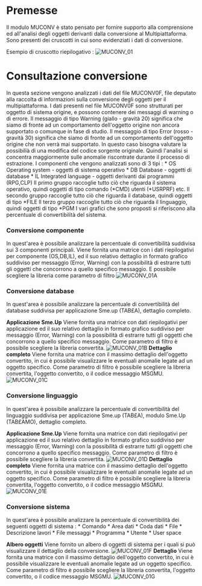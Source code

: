# Premesse
Il modulo MUCONV è stato pensato per fornire supporto alla comprensione ed all'analisi degli oggetti derivanti dalla conversione al Multipiattaforma.
Sono presenti dei cruscotti in cui sono evidenziati i dati di conversione.

Esempio di cruscotto riepilogativo : 
![MUCONV_01](http://localhost:3000/immagini/MUCONV_05/MUCONV_01.png)
# Consultazione conversione
In questa sezione vengono analizzati i dati del file MUCONV0F, file deputato alla raccolta di informazioni sulla conversione degli oggetti per il multipiattaforma.
I dati presenti nel file MUCONV0F sono strutturati per oggetto di sistema origine, e possono contenere dei messaggi di warning o di errore.
Il messaggio di tipo Warning (giallo - gravità 20) significa che siamo di fronte ad un comportamento dell'oggetto origine non ancora supportato o comunque in fase di studio.
Il messaggio di tipo Error (rosso - gravità 30) significa che siamo di fronte ad un comportamento dell'oggetto origine che non verrà mai supportato.
In questo caso bisogna valutare la possibilià di una modifica del codice sorgente originale.
Quindi l'analisi si concentra maggiormente sulle anomalie riscontrate durante il processo di estrazione.
I componenti che vengono analizzati sono di 3 tipi : 
\* OS Operating system - oggetti di sistema operativo
\* DB Database - oggetti di database
\* IL Integrated language - oggetti derivanti dai programmi (RPG,CLP)
Il primo gruppo raccoglie tutto ciò che riguarda il sistema operativo, quindi oggetti di tipo comando (\*CMD) utenti (\*USRPRF) etc.
Il secondo gruppo raccoglie tutto ciò che riguarda il database, quindi oggetti di tipo \*FILE
Il terzo gruppo raccoglie tutto ciò che riguarda il linguaggio, quindi oggetti di tipo \*PGM
I vari grafici che sono proposti si riferiscono alla percentuale di convertibilità del sistema.

### Conversione componente
In quest'area è possibile analizzare la percentuale di convertibilità suddivisa sui 3 componenti principali.
Viene fornita una matrice con i dati riepilogativi per componente (OS,DB,IL), ed il suo relativo dettaglio in formato grafico suddiviso per messaggio (Error, Warning)
con la possibilità di estrarre tutti gli oggetti che concorrono a quello specifico messaggio.
E possibile scegliere la libreria come parametro di filtro
![MUCONV_01A](http://localhost:3000/immagini/MUCONV_05/MUCONV_01A.png)
### Conversione database
In quest'area è possibile analizzare la percentuale di convertibilità del database suddivisa per applicazione Sme.up (TAB£A), dettaglio completo.

__Applicazione Sme.Up__
Viene fornita una matrice con dati riepilogativi per applicazione ed il suo relativo dettaglio in formato grafico suddiviso per messaggio (Error, Warning)
con la possibilità di estrarre tutti gli oggetti che concorrono a quello specifico messaggio.
Come parametro di filtro è possibile scegliere la libreria convertita.
![MUCONV_01B](http://localhost:3000/immagini/MUCONV_05/MUCONV_01B.png)
  __Dettaglio completo__
Viene fornita una matrice con il massimo dettaglio dell'oggetto convertito, in cui è possibile visualizzare le eventuali anomalie legate ad un oggetto specifico.
Come parametro di filtro è possibile scegliere la libreria convertita, l'oggetto convertito, o il codice messaggio MSGMU.
![MUCONV_01C](http://localhost:3000/immagini/MUCONV_05/MUCONV_01C.png)
### Conversione linguaggio
In quest'area è possibile analizzare la percentuale di convertibilità del linguaggio suddivisa per applicazione Sme.up (TAB£A), modulo Sme.Up (TAB£AMO), dettaglio completo.

__Applicazione Sme.Up__
Viene fornita una matrice con dati riepilogativi per applicazione ed il suo relativo dettaglio in formato grafico suddiviso per messaggio (Error, Warning)
con la possibilità di estrarre tutti gli oggetti che concorrono a quello specifico messaggio.
Come parametro di filtro è possibile scegliere la libreria convertita.
![MUCONV_01D](http://localhost:3000/immagini/MUCONV_05/MUCONV_01D.png)
  __Dettaglio completo__
Viene fornita una matrice con il massimo dettaglio dell'oggetto convertito, in cui è possibile visualizzare le eventuali anomalie legate ad un oggetto specifico.
Come parametro di filtro è possibile scegliere la libreria convertita, l'oggetto convertito, o il codice messaggio MSGMU.
![MUCONV_01E](http://localhost:3000/immagini/MUCONV_05/MUCONV_01E.png)
### Conversione sistema
In quest'area è possibile analizzare la percentuale di convertibilità dei seguenti oggetti di sistema : 
\* Comando
\* Area dati
\* Coda dati
\* File
\* Descrizione lavori
\* File messaggi
\* Programma
\* Utente
\* User space

  __Albero oggetti__
Viene fornito un albero di oggetti di sistema per i quali si può visualizzare il dettaglio della conversione.
![MUCONV_01F](http://localhost:3000/immagini/MUCONV_05/MUCONV_01F.png)
  __Dettaglio__
Viene fornita una matrice con il massimo dettaglio dell'oggetto convertito, in cui è possibile visualizzare le eventuali anomalie legate ad un oggetto specifico.
Come parametro di filtro è possibile scegliere la libreria convertita, l'oggetto convertito, o il codice messaggio MSGMU.
![MUCONV_01G](http://localhost:3000/immagini/MUCONV_05/MUCONV_01G.png)
